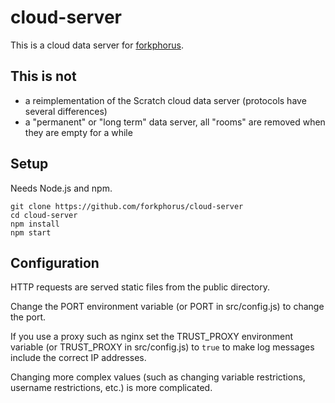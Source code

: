 # cloud-server

This is a cloud data server for [forkphorus](https://forkphorus.github.io/).

## This is not

 - a reimplementation of the Scratch cloud data server (protocols have several differences)
 - a "permanent" or "long term" data server, all "rooms" are removed when they are empty for a while

## Setup

Needs Node.js and npm.

```
git clone https://github.com/forkphorus/cloud-server
cd cloud-server
npm install
npm start
```

## Configuration

HTTP requests are served static files from the public directory.

Change the PORT environment variable (or PORT in src/config.js) to change the port.

If you use a proxy such as nginx set the TRUST_PROXY environment variable (or TRUST_PROXY in src/config.js) to `true` to make log messages include the correct IP addresses.

Changing more complex values (such as changing variable restrictions, username restrictions, etc.) is more complicated.

